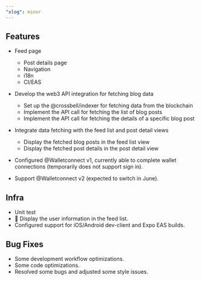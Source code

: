 ```yaml
---
"xlog": minor
---
```


## Features

- Feed page
    -   Post details page
    -   Navigation
    -   i18n
    -   CI/EAS

-   Develop the web3 API integration for fetching blog data
    -   Set up the @crossbell/indexer for fetching data from the blockchain
    -   Implement the API call for fetching the list of blog posts
    -   Implement the API call for fetching the details of a specific blog post
-   Integrate data fetching with the feed list and post detail views
    -   Display the fetched blog posts in the feed list view
    -   Display the fetched post details in the post detail view

- Configured @Walletconnect v1, currently able to complete wallet connections (temporarily does not support sign in).
-   Support @Walletconnect v2 (expected to switch in June).

## Infra

-   Unit test
-   🚀 Display the user information in the feed list.
-   Configured support for iOS/Android dev-client and Expo EAS builds.


## Bug Fixes
-   Some development workflow optimizations.
-   Some code optimizations.
-   Resolved some bugs and adjusted some style issues.
